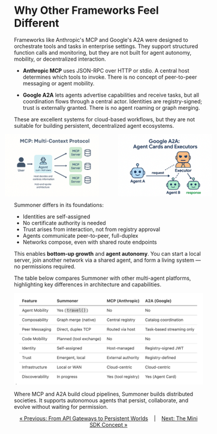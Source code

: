 # Why Other Frameworks Feel Different

<!-- <span style="position: relative; top: -6px; font-size: 0.9em;"><em><u>Covers</u></em></span>&nbsp; ![](https://progress-bar.xyz/100) -->

Frameworks like Anthropic's MCP and Google's A2A were designed to orchestrate tools and tasks in enterprise settings. They support structured function calls and monitoring, but they are not built for agent autonomy, mobility, or decentralized interaction.

- **Anthropic MCP** uses JSON-RPC over HTTP or stdio. A central host determines which tools to invoke. There is no concept of peer-to-peer messaging or agent mobility.

- **Google A2A** lets agents advertise capabilities and receive tasks, but all coordination flows through a central actor. Identities are registry-signed; trust is externally granted. There is no agent roaming or graph merging.

These are excellent systems for cloud-based workflows, but they are not suitable for building persistent, decentralized agent ecosystems.

<p align="center" style="display: flex; align-items: center; justify-content: center; gap: 20px; text-align: center;">
  <img width="250px" src="../../assets/img/mcp_graph.png" />
  <span><em> &nbsp;&nbsp;&nbsp; </em></span>
  <img width="250px" src="../../assets/img/a2a_graph.png" />
</p>

Summoner differs in its foundations:

* Identities are self-assigned
* No certificate authority is needed
* Trust arises from interaction, not from registry approval
* Agents communicate peer-to-peer, full-duplex
* Networks compose, even with shared route endpoints

This enables **bottom-up growth** and **agent autonomy**. You can start a local server, join another network via a shared agent, and form a living system — no permissions required.

The table below compares Summoner with other multi-agent platforms, highlighting key differences in architecture and capabilities.

<p align="center">
<img width="600px" src="../../assets/img/comparative_tables.png" />
</p>

<!-- | Feature         | **Summoner**            | MCP (Anthropic)     | A2A (Google)              |
| --------------- | ----------------------- | ------------------- | ------------------------- |
| Agent Mobility  | Yes (`travel()`)        | No                  | No                        |
| Composability   | Graph merge (native)    | Central registry    | Catalog coordination      |
| Peer Messaging  | Direct, duplex TCP      | Routed via host     | Task-based streaming only |
| Code Mobility   | Planned (tool exchange) | No                  | No                        |
| Identity        | Self-assigned           | Host-managed        | Registry-signed JWT       |
| Trust           | Emergent, local         | External authority  | Registry-defined          |
| Infrastructure  | Local or WAN            | Cloud-centric       | Cloud-centric             |
| Discoverability | In progress             | Yes (tool registry) | Yes (Agent Card)          | -->

Where MCP and A2A build cloud pipelines, Summoner builds distributed societies. It supports autonomous agents that persist, collaborate, and evolve without waiting for permission.


<p align="center">
  <a href="why4_mmo.md">&laquo; Previous: From API Gateways to Persistent Worlds</a> &nbsp;&nbsp;&nbsp;|&nbsp;&nbsp;&nbsp; <a href="../mini_sdk.md">Next: The Mini SDK Concept &raquo;</a>
</p>